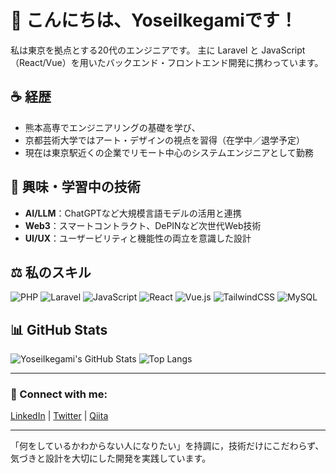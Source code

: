 # 👋 こんにちは、YoseiIkegamiです！

私は東京を拠点とする20代のエンジニアです。
主に Laravel と JavaScript（React/Vue）を用いたバックエンド・フロントエンド開発に携わっています。

## ☕ 経歴
- 熊本高専でエンジニアリングの基礎を学び、
- 京都芸術大学ではアート・デザインの視点を習得（在学中／退学予定）
- 現在は東京駅近くの企業でリモート中心のシステムエンジニアとして勤務

## 🚀 興味・学習中の技術
- **AI/LLM**：ChatGPTなど大規模言語モデルの活用と連携
- **Web3**：スマートコントラクト、DePINなど次世代Web技術
- **UI/UX**：ユーザービリティと機能性の両立を意識した設計

## ⚖️ 私のスキル

![PHP](https://img.shields.io/badge/PHP-777BB4?style=for-the-badge&logo=php&logoColor=white)
![Laravel](https://img.shields.io/badge/Laravel-FF2D20?style=for-the-badge&logo=laravel&logoColor=white)
![JavaScript](https://img.shields.io/badge/JavaScript-F7DF1E?style=for-the-badge&logo=javascript&logoColor=black)
![React](https://img.shields.io/badge/React-61DAFB?style=for-the-badge&logo=react&logoColor=black)
![Vue.js](https://img.shields.io/badge/Vue.js-4FC08D?style=for-the-badge&logo=vue.js&logoColor=white)
![TailwindCSS](https://img.shields.io/badge/TailwindCSS-38B2AC?style=for-the-badge&logo=tailwind-css&logoColor=white)
![MySQL](https://img.shields.io/badge/MySQL-4479A1?style=for-the-badge&logo=mysql&logoColor=white)

## 📊 GitHub Stats

![YoseiIkegami's GitHub Stats](https://github-readme-stats.vercel.app/api?username=YoseiIkegami&show_icons=true&theme=radical&hide_title=true)
![Top Langs](https://github-readme-stats.vercel.app/api/top-langs/?username=YoseiIkegami&layout=compact&theme=radical)

---

### 👤 Connect with me:
[LinkedIn](あなたのLinkedInプロフィールURL) | [Twitter](あなたのTwitterプロフィールURL) | [Qiita](あなたのQiitaプロフィールURL)

---

「何をしているかわからない人になりたい」を持調に，技術だけにこだわらず、気づきと設計を大切にした開発を実践しています。
